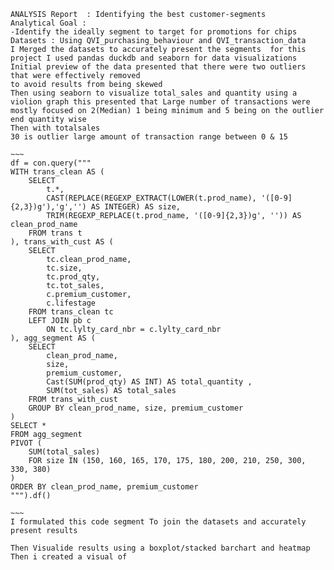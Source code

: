     ANALYSIS Report  : Identifying the best customer-segments 
    Analytical Goal :
    -Identify the ideally segment to target for promotions for chips
    Datasets : Using QVI_purchasing_behaviour and QVI_transaction_data
    I Merged the datasets to accurately present the segments  for this project I used pandas duckdb and seaborn for data visualizations
    Initial preview of the data presented that there were two outliers that were effectively removed
    to avoid results from being skewed 
    Then using seaborn to visualize total_sales and quantity using a violion graph this presented that Large number of transactions were mostly focused on 2(Median) 1 being minimum and 5 being on the outlier end quantity wise
    Then with totalsales 
    30 is outlier large amount of transaction range between 0 & 15

    ~~~
    df = con.query("""
    WITH trans_clean AS (
        SELECT
            t.*,
            CAST(REPLACE(REGEXP_EXTRACT(LOWER(t.prod_name), '([0-9]{2,3})g'),'g','') AS INTEGER) AS size,
            TRIM(REGEXP_REPLACE(t.prod_name, '([0-9]{2,3})g', '')) AS clean_prod_name
        FROM trans t
    ), trans_with_cust AS (
        SELECT
            tc.clean_prod_name,
            tc.size,
            tc.prod_qty,
            tc.tot_sales,
            c.premium_customer,
            c.lifestage
        FROM trans_clean tc
        LEFT JOIN pb c
            ON tc.lylty_card_nbr = c.lylty_card_nbr
    ), agg_segment AS (
        SELECT
            clean_prod_name,
            size,
            premium_customer,
            Cast(SUM(prod_qty) AS INT) AS total_quantity ,
            SUM(tot_sales) AS total_sales
        FROM trans_with_cust
        GROUP BY clean_prod_name, size, premium_customer
    )
    SELECT *
    FROM agg_segment
    PIVOT (
        SUM(total_sales)
        FOR size IN (150, 160, 165, 170, 175, 180, 200, 210, 250, 300, 330, 380)
    )
    ORDER BY clean_prod_name, premium_customer
    """).df()

    ~~~
    I formulated this code segment To join the datasets and accurately present results

    Then Visualide results using a boxplot/stacked barchart and heatmap
    Then i created a visual of 